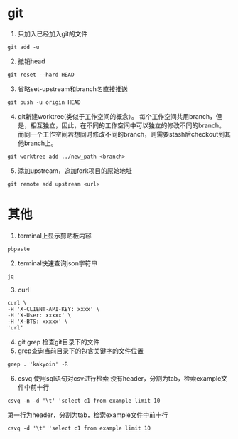 # git
1. 只加入已经加入git的文件
```
git add -u
```
2. 撤销head
```
git reset --hard HEAD
```
3. 省略set-upstream和branch名直接推送
```
git push -u origin HEAD
```
4. git新建worktree(类似于工作空间的概念）。
每个工作空间共用branch，但是，相互独立，因此，在不同的工作空间中可以独立的修改不同的branch。
而同一个工作空间若想同时修改不同的branch，则需要stash后checkout到其他branch上。
```
git worktree add ../new_path <branch>
```
5. 添加upstream，追加fork项目的原始地址
```
git remote add upstream <url>
```

# 其他
1. terminal上显示剪贴板内容
```
pbpaste
```
2. terminal快速查询json字符串
```
jq
```
3. curl
```
curl \
-H 'X-CLIENT-API-KEY: xxxx' \
-H 'X-User: xxxxx' \
-H 'X-BTS: xxxxx' \
'url'
```
4. git grep 检查git目录下的文件
5. grep查询当前目录下的包含关键字的文件位置
```
grep . 'kakyoin' -R
```
6. csvq 使用sql语句对csv进行检索
没有header，分割为tab，检索example文件中前十行
```
csvq -n -d '\t' 'select c1 from example limit 10
```
第一行为header，分割为tab，检索example文件中前十行
```
csvq -d '\t' 'select c1 from example limit 10
```